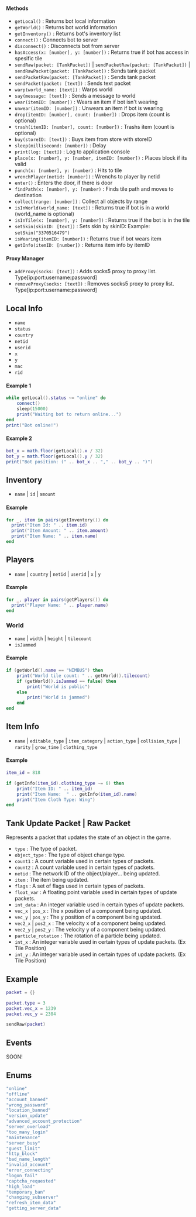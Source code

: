 
#### Methods
* `getLocal()` : Returns bot local information
* `getWorld()` : Returns bot world information
* `getInventory()` : Returns bot's inventory list
* `connect()` : Connects bot to server
* `disconnect()` : Disconnects bot from server
* `hasAccess(x: [number], y: [number])` : Returns true if bot has access in spesific tile
* `sendRaw(packet: [TankPacket])` | `sendPacketRaw(packet: [TankPacket])` | `sendRawPacket(packet: [TankPacket])` : Sends tank packet
* `sendPacketRaw(packet: [TankPacket])` : Sends tank packet
* `sendPacket(packet: [text])` : Sends text packet
* `warp(world_name: [text])` : Warps world
* `say(message: [text])` : Sends a message to world
* `wear(itemID: [number])` : Wears an item if bot isn't wearing
* `unwear(itemID: [number])` : Unwears an item if bot is wearing
* `drop(itemID: [number], count: [number])` : Drops item (count is optional)
* `trash(itemID: [number], count: [number])` : Trashs item (count is optional)
* `buy(storeID: [text])` : Buys item from store with storeID
* `sleep(millisecond: [number])` : Delay
* `print(log: [text])` : Log to application console
* `place(x: [number], y: [number, itemID: [number])` : Places block if its valid
* `punch(x: [number], y: [number)` : Hits to tile
* `wrenchPlayer(netid: [number])` : Wrenchs to player by netid
* `enter()` : Enters the door, if there is door
* `findPath(x: [number], y: [number)` : Finds tile path and moves to destination
* `collect(range: [number])` : Collect all objects by range
* `isInWorld(world_name: [text])` : Returns true if bot is in a world (world_name is optional)
* `isInTile(x: [number], y: [number])` : Returns true if the bot is in the tile
* `setSkin(skinID: [text])` : Sets skin by skinID: Example: `setSkin("3370516479")`
* `isWearing(itemID: [number])` : Returns true if bot wears item
* `getInfo(itemID: [number])` : Returns item info by itemID

#### Proxy Manager
* `addProxy(socks: [text])` : Adds socks5 proxy to proxy list. Type[ip:port:username:password]
* `removeProxy(socks: [text])` : Removes socks5 proxy to proxy list. Type[ip:port:username:password]

## Local Info
* `name`
* `status`
* `country`
* `netid`
* `userid`
* `x`
* `y`
* `mac`
* `rid`

#### Example 1
```lua
while getLocal().status ~= "online" do
    connect()
    sleep(15000)
    print("Waiting bot to return online...")
end
print("Bot online!")
```

#### Example 2
```lua
bot_x = math.floor(getLocal().x / 32)
bot_y = math.floor(getLocal().y / 32)
print("Bot position: (" .. bot_x .. "," .. bot_y .. ")")
```

## Inventory
* `name` | `id` | `amount`

#### Example
```lua
for _, item in pairs(getInventory()) do
  print("Item Id: " .. item.id)
  print("Item Amount: " .. item.amount)
  print("Item Name: " .. item.name)
end
```

## Players
* `name` | `country` | `netid` | `userid` | `x` | `y`

#### Example
```lua
for _, player in pairs(getPlayers()) do
  print("Player Name: " .. player.name)
end
```

### World
* `name` | `width` | `height` | `tilecount`
* `isJammed` 

#### Example
```lua
if (getWorld().name == "NIMBUS") then
    print("World tile count: " .. getWorld().tilecount)
    if (getWorld().isJammed == false) then
        print("World is public")
    else
        print("World is jammed")
    end
end
```

## Item Info
* `name` | `editable_type` | `item_category` | `action_type` | `collision_type` | `rarity` | `grow_time` | `clothing_type`

#### Example
```lua
item_id = 818

if (getInfo(item_id).clothing_type ~= 6) then
    print("Item ID: " .. item_id)
    print("Item Name:  " .. getInfo(item_id).name)
    print("Item Cloth Type: Wing")
end
```

## Tank Update Packet | Raw Packet

Represents a packet that updates the state of an object in the game.

- `type` : The type of packet.
- `object_type` : The type of object change type.
- `count1` : A count variable used in certain types of packets.
- `count2` : A count variable used in certain types of packets.
- `netid` : The network ID of the object/player... being updated.
- `item` : The item being updated.
- `flags` : A set of flags used in certain types of packets.
- `float_var` : A floating point variable used in certain types of update packets.
- `int_data` : An integer variable used in certain types of update packets.
- `vec_x` | `pos_x` : The x position of a component being updated.
- `vec_y` | `pos_y` : The y position of a component being updated.
- `vec2_x` | `pos2_x` : The velocity x of a component being updated.
- `vec2_y` | `pos2_y` : The velocity y of a component being updated.
- `particle_rotation` : The rotation of a particle being updated.
- `int_x` : An integer variable used in certain types of update packets. (Ex Tile Position)
- `int_y` : An integer variable used in certain types of update packets. (Ex Tile Position)

## Example
```lua
packet = {}

packet.type = 3
packet.vec_x = 1239
packet.vec_y = 2304

sendRaw(packet)
```

## Events

SOON!



## Enums

```lua
"online"
"offline"
"account_banned"
"wrong_password"
"location_banned"
"version_update"
"advanced_account_protection"
"server_overload"
"too_many_login"
"maintenance"
"server_busy"
"guest_limit"
"http_block"
"bad_name_length"
"invalid_account"
"error_connecting"
"logon_fail"
"captcha_requested"
"high_load"
"temporary_ban"
"changing_subserver"
"refresh_item_data"
"getting_server_data"
```
